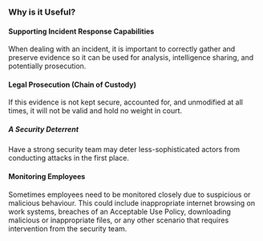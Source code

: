 ### Why is it Useful?

#### Supporting Incident Response Capabilities
When dealing with an incident, it is important to correctly gather and preserve evidence so it can be used for analysis, intelligence sharing, and potentially prosecution.

#### Legal Prosecution (Chain of Custody)
If this evidence is not kept secure, accounted for, and unmodified at all times, it will not be valid and hold no weight in court.

##### A Security Deterrent
Have a strong security team may deter less-sophisticated actors from conducting attacks in the first place.

#### Monitoring Employees
Sometimes employees need to be monitored closely due to suspicious or malicious behaviour. This could include inappropriate internet browsing on work systems, breaches of an Acceptable Use Policy, downloading malicious or inappropriate files, or any other scenario that requires intervention from the security team.
